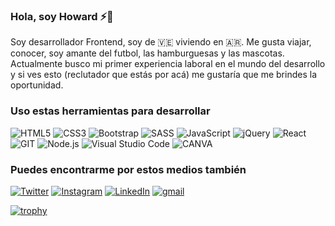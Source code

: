 ###   Hola, soy Howard ⚡️👋

Soy desarrollador Frontend, soy de :venezuela: viviendo en :argentina:. Me gusta viajar, conocer, soy amante del futbol, las hamburguesas y las mascotas. Actualmente busco mi primer experiencia laboral en el mundo del desarrollo y si ves esto (reclutador que estás por acá) me gustaría que me brindes la oportunidad.

### Uso estas herramientas para desarrollar

<img alt="HTML5" src="https://img.shields.io/badge/html5%20-%23E34F26.svg?&style=for-the-badge&logo=html5&logoColor=white"/> <img alt="CSS3" src="https://img.shields.io/badge/css3%20-%231572B6.svg?&style=for-the-badge&logo=css3&logoColor=white"/> <img alt="Bootstrap" src="https://img.shields.io/badge/bootstrap-%23563D7C.svg?style=for-the-badge&logo=bootstrap&logoColor=white"/> <img alt="SASS" src="https://img.shields.io/badge/SASS%20-hotpink.svg?&style=for-the-badge&logo=SASS&logoColor=white"/>  <img alt="JavaScript" src="https://img.shields.io/badge/javascript%20-%23323330.svg?&style=for-the-badge&logo=javascript&logoColor=%23F7DF1E"/> <img alt="jQuery" src="https://img.shields.io/badge/jquery-%230769AD.svg?style=for-the-badge&logo=jquery&logoColor=white"/> <img alt="React" src="https://img.shields.io/badge/react%20-%2320232a.svg?&style=for-the-badge&logo=react&logoColor=%2361DAFB"/> <img alt="GIT" src="https://img.shields.io/badge/git-%23F05033.svg?style=for-the-badge&logo=git&logoColor=white"/> <img alt="Node.js" src="https://img.shields.io/badge/node.js-6DA55F?style=for-the-badge&logo=node.js&logoColor=white"/> <img alt="Visual Studio Code" src="https://img.shields.io/badge/Visual%20Studio%20Code-0078d7.svg?&style=for-the-badge&logo=visual-studio-code&logoColor=white"/> <img alt="CANVA" src="https://img.shields.io/badge/Canva-%2300C4CC.svg?style=for-the-badge&logo=Canva&logoColor=white"/>

### Puedes encontrarme por estos medios también

[<img alt="Twitter" src="https://img.shields.io/badge/howardev_%20-%231DA1F2.svg?&style=for-the-badge&logo=Twitter&logoColor=white"/>](https://twitter.com/howardev_) [<img alt="Instagram" src="https://img.shields.io/badge/hparra07-%23E4405F.svg?style=for-the-badge&logo=Instagram&logoColor=white"/>]()
[<img alt="LinkedIn" src="https://img.shields.io/badge/Howard Parra-%230077B5.svg?style=for-the-badge&logo=linkedin&logoColor=white"/>](https://www.linkedin.com/in/howard-parra-35293013b/)
[<img alt="gmail" src="https://img.shields.io/badge/howard.parra95@gmail.com-D14836?style=for-the-badge&logo=gmail&logoColor=white"/>](mailto:howard.parra95@gmail.com)

[![trophy](https://github-profile-trophy.vercel.app/?username=hparra07&theme=monokai)](https://github.com/hparra07/github-profile-trophy)
